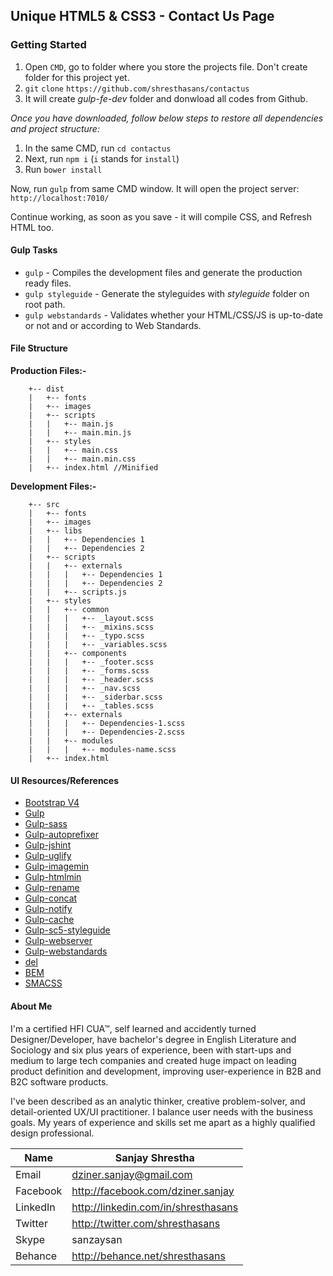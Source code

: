 ## Unique HTML5 & CSS3 - Contact Us Page

### Getting Started

 1. Open `CMD`, go to folder where you store the projects file. Don't create folder for this project yet.
 2. `git` `clone` `https://github.com/shresthasans/contactus`
 3. It will create *gulp-fe-dev* folder and donwload all codes from Github.

*Once you have downloaded, follow below steps to restore all dependencies and project structure:*

 1. In the same CMD, run `cd contactus`
 2. Next, run `npm i` (`i` stands for `install`)
 3. Run `bower install`
 
Now, run `gulp` from same CMD window. It will open the project server: `http://localhost:7010/`

Continue working, as soon as you save - it will compile CSS, and Refresh HTML too.

#### Gulp Tasks
- `gulp` - Compiles the development files and generate the production ready files.
- `gulp styleguide` - Generate the styleguides with *styleguide* folder on root path.
- `gulp webstandards` - Validates whether your HTML/CSS/JS is up-to-date or not and or according to Web Standards.


#### File Structure

**Production Files:-**
```
	+-- dist
	|   +-- fonts
	|   +-- images
	|   +-- scripts
	|	|   +-- main.js
	|	|   +-- main.min.js
	|   +-- styles
	|	|   +-- main.css
	|	|   +-- main.min.css 
	|   +-- index.html //Minified
```

**Development Files:-**
```
	+-- src
	|   +-- fonts
	|   +-- images
	|   +-- libs
	|	|   +-- Dependencies 1
	|	|   +-- Dependencies 2
	|   +-- scripts
	|	|   +-- externals
	|	|	|   +-- Dependencies 1
	|	|	|   +-- Dependencies 2
	|	|   +-- scripts.js
	|   +-- styles
	|	|   +-- common
	|	|	|   +-- _layout.scss
	|	|	|   +-- _mixins.scss
	|	|	|   +-- _typo.scss
	|	|	|   +-- _variables.scss
	|	|   +-- components
	|	|	|   +-- _footer.scss
	|	|	|   +-- _forms.scss
	|	|	|   +-- _header.scss
	|	|	|   +-- _nav.scss
	|	|	|   +-- _siderbar.scss
	|	|	|   +-- _tables.scss
	|	|   +-- externals
	|	|	|   +-- Dependencies-1.scss
	|	|	|   +-- Dependencies-2.scss
	|	|   +-- modules
	|	|	|   +-- modules-name.scss
	|   +-- index.html
```

#### UI Resources/References
 - [Bootstrap V4](http://v4-alpha.getbootstrap.com)
 - [Gulp](https://www.npmjs.com/package/gulp)
 - [Gulp-sass](https://www.npmjs.com/package/gulp-sass)
 - [Gulp-autoprefixer](https://www.npmjs.com/package/gulp-autoprefixer)
 - [Gulp-jshint](https://www.npmjs.com/package/gulp-jshint)
 - [Gulp-uglify](https://www.npmjs.com/package/gulp-uglify)
 - [Gulp-imagemin](https://www.npmjs.com/package/gulp-imagemin)
 - [Gulp-htmlmin](https://www.npmjs.com/package/gulp-htmlmin)
 - [Gulp-rename](https://www.npmjs.com/package/gulp-rename)
 - [Gulp-concat](https://www.npmjs.com/package/gulp-concat)
 - [Gulp-notify](https://www.npmjs.com/package/gulp-notify)
 - [Gulp-cache](https://www.npmjs.com/package/gulp-cache)
 - [Gulp-sc5-styleguide](https://github.com/SC5/sc5-styleguide)
 - [Gulp-webserver](https://www.npmjs.com/package/gulp-webserver)
 - [Gulp-webstandards](https://www.npmjs.com/package/gulp-webstandards)
 - [del](https://www.npmjs.com/package/del)
 - [BEM](https://en.bem.info)
 - [SMACSS](https://smacss.com)

#### About Me
I'm a certified HFI CUA™, self learned and accidently turned Designer/Developer, have bachelor's degree in English Literature and Sociology and six plus years of experience, been with start-ups and medium to large tech companies and created huge impact on leading product definition and development, improving user-experience in B2B and B2C software products.

I've been described as an analytic thinker, creative problem-solver, and detail-oriented UX/UI practitioner. I balance user needs with the business goals. My years of experience and skills set me apart as a highly qualified design professional. 

| Name     | Sanjay Shrestha                     |
|----------|-------------------------------------|
| Email    | dziner.sanjay@gmail.com             |
| Facebook | http://facebook.com/dziner.sanjay   |
| LinkedIn | http://linkedin.com/in/shresthasans |
| Twitter  | http://twitter.com/shresthasans     |
| Skype    | sanzaysan                           |
| Behance  | http://behance.net/shresthasans     |



